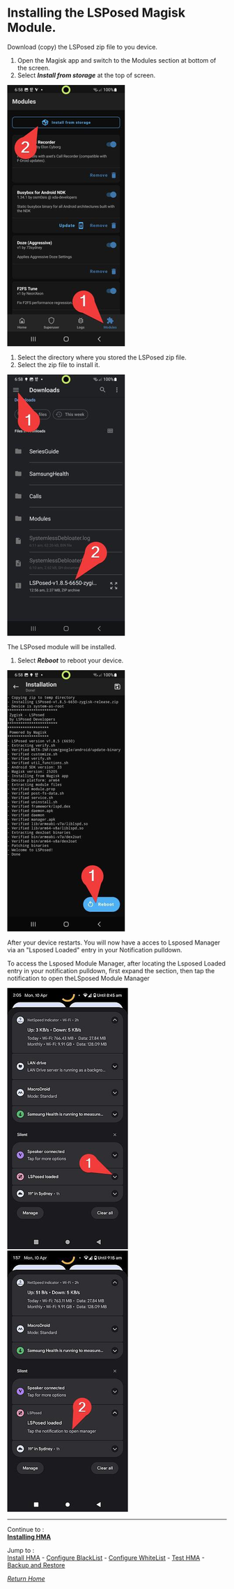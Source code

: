 # Installing the LSPosed Magisk Module.

Download (copy) the LSPosed zip file to you device.<br>
1. Open the Magisk app and switch to the Modules section at bottom of the screen.
2. Select <i><b>Install from storage</b></i> at the top of screen.

 ![](image/lsp01.jpg?raw=true)

1. Select the directory where you stored the LSPosed zip file.
2. Select the zip file to install it.

 ![](image/lsp02.jpg?raw=true)

The LSPosed module will be installed.<br>
1. Select <i><b>Reboot</b></i> to reboot your device.

 ![](image/lsp03.jpg?raw=true)

After your device restarts. You will now have a acces to Lsposed Manager via an "Lsposed Loaded" entry in your Notification pulldown.

To access the Lsposed Module Manager, after locating the Lsposed Loaded entry in your notification pulldown, first expand the section, then tap the notification to open theLSposed Module Manager

 ![](image/lsp04.jpg?raw=true) ![](image/lsp05.jpg?raw=true)
 
---

Continue to :<br>
[<b>Installing HMA</b>](Install.md)<br>

Jump to :<br>
[Install HMA] - [Configure BlackList] - [Configure WhiteList] - [Test HMA] - [Backup and Restore]<br>

[<i>Return Home</i>](README.md)

<!--List of page links-->
[HMA Home]: (README.md)
[Install LSPosed]: Install-LSPosed.md
[Install HMA]: Install.md
[Compare HMA Blacklist vs Whitelist Methods]: BlacklistvsWhitelist.md
[Configure BlackList]: BlackList.md
[Configure WhiteList]: WhiteList.md
[Test HMA]: TestHMA.md
[Backup and Restore]: BackupAndRestore.md
[KnownIssues]: https://github.com/mModule/guide_hma/blob/master/KnownIssues.md

[Magisk Pages]: MagiskTOC.md
[Magisk USNF]: https://github.com/mModule/guide_hma/blob/master/Magisk-SafetyNet-Fix.md
[PlayIntegrity]: https://github.com/mModule/guide_hma/blob/master/Integrity-Check.md
[MagiskHide]: https://github.com/mModule/guide_hma/blob/master/Magisk-Hide.md
